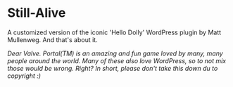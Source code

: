 Still-Alive
===========

A customized version of the iconic 'Hello Dolly' WordPress plugin by Matt Mullenweg. And that's about it. 

*Dear Valve. Portal(TM) is an amazing and fun game loved by many, many people around the world. Many of these also love WordPress, so to not mix those would be wrong. Right? In short, please don't take this down du to copyright :)*
